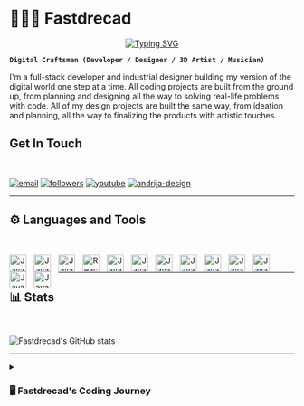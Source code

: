 <h1 color="#00cdac">🏄🏽‍♂️ Fastdrecad</h1>

<p align="center" >
<a href="https://git.io/typing-svg"><img src="https://readme-typing-svg.demolab.com?font=Montserrat&size=24&pause=1000&color=00CDAC&random=false&width=435&lines=Full-stack+web+developer;1%2B+year+of+coding+experience;10%2B+years+in+Industrial+Design;Always+learning+new+things" alt="Typing SVG" /></a>
</p>

**`Digital Craftsman (Developer / Designer / 3D Artist / Musician)`**

I'm a full-stack developer and industrial designer building my version of the digital world one step at a time. All coding projects are built from the ground up, from planning and designing all the way to solving real-life problems with code. All of my design projects are built the same way, from ideation and planning, all the way to finalizing the products with artistic touches.

## Get In Touch

<br/>

<p align="left">
  <a href="mailto: andrijas.micun@gmail.com" target="_blank">
     <img alt="email" title="Contact Me" src="https://camo.githubusercontent.com/571384769c09e0c66b45e39b5be70f68f552db3e2b2311bc2064f0d4a9f5983b/68747470733a2f2f696d672e736869656c64732e696f2f62616467652f476d61696c2d4431343833363f7374796c653d666f722d7468652d6261646765266c6f676f3d676d61696c266c6f676f436f6c6f723d7768697465"/></a> 
  <a href="https://www.linkedin.com/in/andrija-micunovic/" target="_blank">
     <img alt="followers" title="Let's connect on LinkedIn" src="https://camo.githubusercontent.com/a80d00f23720d0bc9f55481cfcd77ab79e141606829cf16ec43f8cacc7741e46/68747470733a2f2f696d672e736869656c64732e696f2f62616467652f4c696e6b6564496e2d3030373742353f7374796c653d666f722d7468652d6261646765266c6f676f3d6c696e6b6564696e266c6f676f436f6c6f723d7768697465"/></a>
  <a href="https://www.youtube.com/channel/UCAz40UjYzoUVc_MZurNI0yg">
     <img alt="youtube" title="Subscribe to my YouTube channel" src="https://camo.githubusercontent.com/d79c5549652f9c7690992eb49571d216a70a480681561cbd93bfbfc77c491e54/68747470733a2f2f696d672e736869656c64732e696f2f62616467652f596f75547562652d4646303030303f7374796c653d666f722d7468652d6261646765266c6f676f3d796f7574756265266c6f676f436f6c6f723d7768697465"/></a>
  <a href="https://andrija-design.netlify.app/">
     <img alt="andrija-design" title="Checkout my Portfolio" src="https://camo.githubusercontent.com/dadb24484d5edf73040ab9e8f051b423b71d0b0c790c13f7b425348816fce117/68747470733a2f2f696d672e736869656c64732e696f2f62616467652f706f7274666f6c696f2d3041304130413f7374796c653d666f722d7468652d6261646765266c6f676f3d6465762e746f266c6f676f436f6c6f723d7768697465"/></a>
</p>

---

## ⚙️ Languages and Tools

<br/>

<p align="center">
   <img align="left" alt="JavaScript" width="30px" style="padding-right:10px"  src="https://cdn.jsdelivr.net/gh/devicons/devicon/icons/html5/html5-original.svg" />
   <img align="left" alt="JavaScript" width="30px" style="padding-right:10px"  src="https://cdn.jsdelivr.net/gh/devicons/devicon/icons/css3/css3-original.svg"  />
   <img align="left" alt="JavaScript" width="30px" style="padding-right:10px"  src="https://cdn.jsdelivr.net/gh/devicons/devicon/icons/javascript/javascript-original.svg" />
   <img align="left" alt="React" width="30px" style="padding-right:10px"  src="https://cdn.jsdelivr.net/gh/devicons/devicon/icons/react/react-original.svg" />
   <img align="left" alt="JavaScript" width="30px" style="padding-right:10px"  src="https://cdn.jsdelivr.net/gh/devicons/devicon/icons/nodejs/nodejs-original.svg" />
   <img align="left" alt="JavaScript" width="30px" style="padding-right:10px"  src="https://cdn.jsdelivr.net/gh/devicons/devicon/icons/git/git-original.svg" />
   <img align="left" alt="JavaScript" width="30px" style="padding-right:10px"  src="https://cdn.jsdelivr.net/gh/devicons/devicon/icons/github/github-original.svg" />
   <img align="left" alt="JavaScript" width="30px" style="padding-right:10px"  src="https://cdn.jsdelivr.net/gh/devicons/devicon/icons/tailwindcss/tailwindcss-plain.svg" />
   <img align="left" alt="JavaScript" width="30px" style="padding-right:10px"  src="https://cdn.jsdelivr.net/gh/devicons/devicon/icons/mysql/mysql-original-wordmark.svg" />
   <img align="left" alt="JavaScript" width="30px" style="padding-right:10px"  src="https://cdn.jsdelivr.net/gh/devicons/devicon/icons/mongodb/mongodb-original-wordmark.svg" />
   <img align="left" alt="JavaScript" width="30px" style="padding-right:10px"  src="https://cdn.jsdelivr.net/gh/devicons/devicon/icons/redux/redux-original.svg" />
   <img align="left" alt="JavaScript" width="30px" style="padding-right:10px"  src="https://cdn.jsdelivr.net/gh/devicons/devicon/icons/illustrator/illustrator-plain.svg" />
   <img align="left" alt="JavaScript" width="30px" style="padding-right:10px"  src="https://cdn.jsdelivr.net/gh/devicons/devicon/icons/photoshop/photoshop-plain.svg" /> 
<p/>

<br/>

---

## 📊 Stats

<br/>

![Fastdrecad's GitHub stats](https://github-readme-stats.vercel.app/api?username=Fastdrecad&show_icons=true&theme=gruvbox)

---

<details>
  <summary><h3>🖥️ Fastdrecad's Coding Journey</h3></summary>
